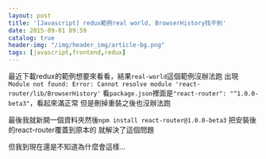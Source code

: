 ```yaml
---
layout: post
title: '[Javascript] redux範例real world, BrowserHistory找不到'
date: 2015-09-01 09:59
catalog: true
header-img: "/img/header_img/article-bg.png"
tags: [javascript,frontend,redux]
---
```

最近下載redux的範例想要來看看，結果`real-world`這個範例沒辦法跑
出現`Module not found: Error: Cannot resolve module 'react-router/lib/BrowserHistory'`
看`package.json`裡面是`"react-router": "^1.0.0-beta3"`，看起來滿正常
但是刪掉重裝之後也沒辦法跑

最後我就新開一個資料夾然後`npm install react-router@1.0.0-beta3`
把安裝後的react-router覆蓋到原本的
就解決了這個問題

但我到現在還是不知道為什麼會這樣...
